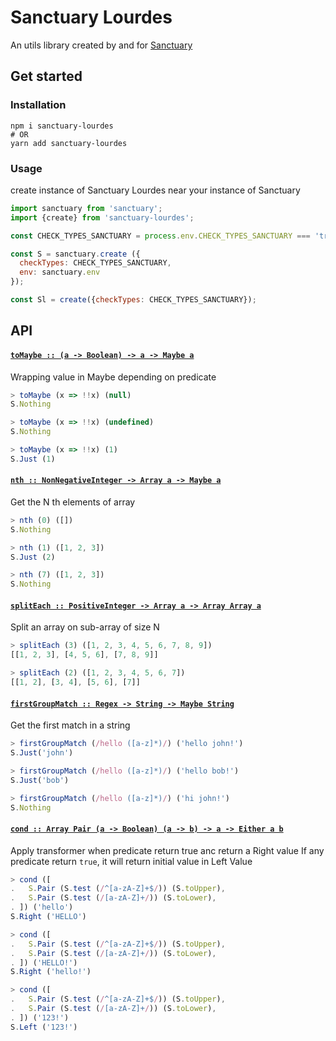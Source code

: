 # Sanctuary Lourdes

An utils library created by and for [Sanctuary](https://sanctuary.js.org/) 

## Get started

### Installation 

```shell
npm i sanctuary-lourdes
# OR
yarn add sanctuary-lourdes
```

### Usage
create instance of Sanctuary Lourdes near your instance of Sanctuary

````js
import sanctuary from 'sanctuary';
import {create} from 'sanctuary-lourdes';

const CHECK_TYPES_SANCTUARY = process.env.CHECK_TYPES_SANCTUARY === 'true';

const S = sanctuary.create ({
  checkTypes: CHECK_TYPES_SANCTUARY,
  env: sanctuary.env
});

const Sl = create({checkTypes: CHECK_TYPES_SANCTUARY});
````

## API

#### <a href="https://github.com/A1c0/sanctuary-lourdes/blob/main/index.mjs#L21">`toMaybe :: (a -> Boolean) -> a -> Maybe a`</a>

Wrapping value in Maybe depending on predicate

```js
> toMaybe (x => !!x) (null)
S.Nothing

> toMaybe (x => !!x) (undefined)
S.Nothing

> toMaybe (x => !!x) (1)
S.Just (1)
```

#### <a href="https://github.com/A1c0/sanctuary-lourdes/blob/main/index.mjs#L41">`nth :: NonNegativeInteger -> Array a -> Maybe a`</a>

Get the N th elements of array

```js
> nth (0) ([])
S.Nothing

> nth (1) ([1, 2, 3])
S.Just (2)

> nth (7) ([1, 2, 3])
S.Nothing
```

#### <a href="https://github.com/A1c0/sanctuary-lourdes/blob/main/index.mjs#L78">`splitEach :: PositiveInteger -> Array a -> Array Array a`</a>

Split an array on sub-array of size N

```js
> splitEach (3) ([1, 2, 3, 4, 5, 6, 7, 8, 9])
[[1, 2, 3], [4, 5, 6], [7, 8, 9]]

> splitEach (2) ([1, 2, 3, 4, 5, 6, 7])
[[1, 2], [3, 4], [5, 6], [7]]
```

#### <a href="https://github.com/A1c0/sanctuary-lourdes/blob/main/index.mjs#L131">`firstGroupMatch :: Regex -> String -> Maybe String`</a>

Get the first match in a string

```js
> firstGroupMatch (/hello ([a-z]*)/) ('hello john!')
S.Just('john')

> firstGroupMatch (/hello ([a-z]*)/) ('hello bob!')
S.Just('bob')

> firstGroupMatch (/hello ([a-z]*)/) ('hi john!')
S.Nothing
```

#### <a href="https://github.com/A1c0/sanctuary-lourdes/blob/main/index.mjs#L155">`cond :: Array Pair (a -> Boolean) (a -> b) -> a -> Either a b`</a>

Apply transformer when predicate return true anc return a Right value
If any predicate return `true`, it will return initial value in Left Value

```js
> cond ([
.   S.Pair (S.test (/^[a-zA-Z]+$/)) (S.toUpper),
.   S.Pair (S.test (/[a-zA-Z]+/)) (S.toLower),
. ]) ('hello')
S.Right ('HELLO')

> cond ([
.   S.Pair (S.test (/^[a-zA-Z]+$/)) (S.toUpper),
.   S.Pair (S.test (/[a-zA-Z]+/)) (S.toLower),
. ]) ('HELLO!')
S.Right ('hello!')

> cond ([
.   S.Pair (S.test (/^[a-zA-Z]+$/)) (S.toUpper),
.   S.Pair (S.test (/[a-zA-Z]+/)) (S.toLower),
. ]) ('123!')
S.Left ('123!')
```

